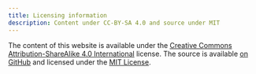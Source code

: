 ```yaml
---
title: Licensing information
description: Content under CC-BY-SA 4.0 and source under MIT
---
```


The content of this website is available under the [Creative Commons Attribution-ShareAlike 4.0 International](https://creativecommons.org/licenses/by-sa/4.0/) license.
The source is available [on GitHub](https://github.com/supertassu/taaviwtf) and licensed under the [MIT License](https://opensource.org/licenses/MIT).
